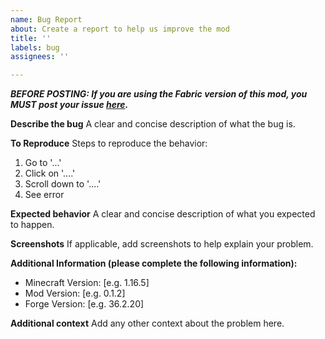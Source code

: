 ```yaml
---
name: Bug Report
about: Create a report to help us improve the mod
title: ''
labels: bug
assignees: ''

---
```


***BEFORE POSTING: If you are using the Fabric version of this mod, you MUST post your issue [here](https://github.com/SamTheGamer39/MinecraftRailroadBlocksFabric/issues).***

**Describe the bug**
A clear and concise description of what the bug is.

**To Reproduce**
Steps to reproduce the behavior:
1. Go to '...'
2. Click on '....'
3. Scroll down to '....'
4. See error

**Expected behavior**
A clear and concise description of what you expected to happen.

**Screenshots**
If applicable, add screenshots to help explain your problem.

**Additional Information (please complete the following information):**
 - Minecraft Version: [e.g. 1.16.5]
 - Mod Version: [e.g. 0.1.2]
 - Forge Version: [e.g. 36.2.20]

**Additional context**
Add any other context about the problem here.
